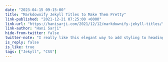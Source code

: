 ```yaml
---
date: "2023-04-15 09:15:00"
title: "Markdownify Jekyll Titles to Make Them Pretty"
link-published: "2021-12-21 07:25:00 +0000"
link-url: "https://hanisarji.com/2021/12/12/markdownify-jekyll-titles/"
link-author: "Hani Sarji"
hide-from-twitter: false
twitter-note: "I really like this elegant way to add styling to headings."
is_reply: false
is_like: true
tags: ["Jekyll", "CSS"]
---
```


